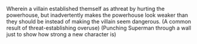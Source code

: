 Wherein a villain established themself as athreat by hurting the powerhouse, but inadvertently makes the powerhouse look weaker than they should be instead of making the villain seem dangerous. (A common result of threat-establishing overuse)
(Punching Superman through a wall just to show how strong a new character is)
